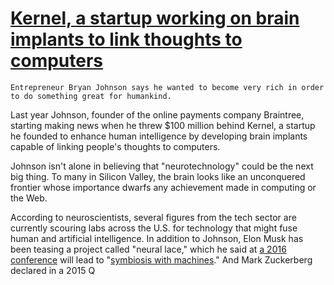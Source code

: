 # [Kernel, a startup working on brain implants to link thoughts to computers](https://www.technologyreview.com/s/603771/the-entrepreneur-with-the-100-million-plan-to-link-brains-to-computers/)

    Entrepreneur Bryan Johnson says he wanted to become very rich in order to do something great for humankind.

Last year Johnson, founder of the online payments company Braintree, starting making news when he threw $100 million behind Kernel, a startup he founded to enhance human intelligence by developing brain implants capable of linking people's thoughts to computers.

Johnson isn't alone in believing that "neurotechnology" could be the next big thing. To many in Silicon Valley, the brain looks like an unconquered frontier whose importance dwarfs any achievement made in computing or the Web.

According to neuroscientists, several figures from the tech sector are currently scouring labs across the U.S. for technology that might fuse human and artificial intelligence. In addition to Johnson, Elon Musk has been teasing a project called "neural lace," which he said at [a 2016 conference][0] will lead to "[symbiosis with machines][1]." And Mark Zuckerberg declared in a 2015 Q

[0]: https://www.youtube.com/watch?v=ZrGPuUQsDjo
[1]: https://twitter.com/elonmusk/status/739006012749799424?ref_src=twsrc^tfw...
  